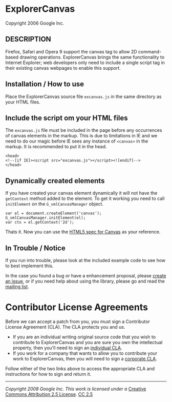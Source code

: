# ExplorerCanvas

Copyright 2006 Google Inc.

## DESCRIPTION

Firefox, Safari and Opera 9 support the canvas tag to allow 2D command-based 
drawing operations. ExplorerCanvas brings the same functionality to Internet 
Explorer; web developers only need to include a single script tag in their 
existing canvas webpages to enable this support.


## Installation / How to use 

Place the ExplorerCanvas source file `excanvas.js` in the same directory as your HTML files.


## Include the script om your HTML files

The `excanvas.js` file must be included in the page before any occurrences of canvas elements in the markup. This is due to limitations in IE and we need to do our magic before IE sees any instance of `<canvas>` in the markup. It is recommended to put it in the head.

	<head>
	<!--[if IE]><script src="excanvas.js"></script><![endif]-->
	</head>


## Dynamically created elements

If you have created your canvas element dynamically it will not have the `getContext` method added to the element. To get it working you need to call `initElement` on the `G_vmlCanvasManager` object.

	var el = document.createElement('canvas');
	G_vmlCanvasManager.initElement(el);
	var ctx = el.getContext('2d');

Thats it. Now you can use the [HTML5 spec for Canvas](http://www.whatwg.org/specs/web-apps/current-work/multipage/the-canvas-element.html) as your reference.


## In Trouble / Notice

If you run into trouble, please look at the included example code to see how
to best implement this.

In the case you found a bug or have a enhancement proposal, please  [create an issue](http://code.google.com/p/explorercanvas/issues/list), or if you need help about using the library, please go and read the [mailing list](http://groups.google.com/group/google-excanvas).



# Contributor License Agreements

Before we can accept a patch from you, you must sign a Contributor License
Agreement (CLA). The CLA protects you and us.

* If you are an individual writing original source code that you wish to contribute to ExplorerCanvas and you are sure you own the intellectual property, then you'll need to sign an [individual CLA](http://code.google.com/legal/individual-cla-v1.0.html).
* If you work for a company that wants to allow you to contribute your work to ExplorerCanvas, then you will need to sign a [corporate CLA](http://code.google.com/legal/corporate-cla-v1.0.html).

Follow either of the two links above to access the appropriate CLA and instructions for how to sign and return it.

----
_Copyright 2008 Google Inc._
_This work is licensed under a_
[Creative Commons Attribution 2.5 License](http://soc.googlecode.com/svn/wiki/html/licenses/cc-by-attribution-2_5.html).
[CC 2.5](http://creativecommons.org/licenses/by/2.5/)